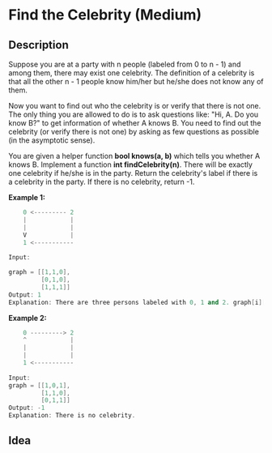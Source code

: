 # Find the Celebrity (Medium)
## Description
Suppose you are at a party with n people (labeled from 0 to n - 1) and among them, there may exist one celebrity. The definition of a celebrity is that all the other n - 1 people know him/her but he/she does not know any of them.

Now you want to find out who the celebrity is or verify that there is not one. The only thing you are allowed to do is to ask questions like: "Hi, A. Do you know B?" to get information of whether A knows B. You need to find out the celebrity (or verify there is not one) by asking as few questions as possible (in the asymptotic sense).

You are given a helper function **bool knows(a, b)** which tells you whether A knows B. Implement a function **int findCelebrity(n)**. There will be exactly one celebrity if he/she is in the party. Return the celebrity's label if there is a celebrity in the party. If there is no celebrity, return -1.

**Example 1:**
```cpp
    0 <--------- 2
    |            |
    |            |
    V            |
    1 <-----------
    
Input:

graph = [[1,1,0],
         [0,1,0],
         [1,1,1]]
Output: 1
Explanation: There are three persons labeled with 0, 1 and 2. graph[i][j] = 1 means person i knows person j, otherwise graph[i][j] = 0 means person i does not know person j. The celebrity is the person labeled as 1 because both 0 and 2 know him but 1 does not know anybody.
```

**Example 2:**
```cpp
    0 ---------> 2
    ^            |
    |            |
    |            |
    1 <-----------
    
Input:
graph = [[1,0,1],
         [1,1,0],
         [0,1,1]]
Output: -1
Explanation: There is no celebrity.
```
## Idea
